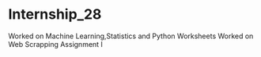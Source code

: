 # Internship_28
Worked on Machine Learning,Statistics and Python Worksheets
Worked on Web Scrapping Assignment I
